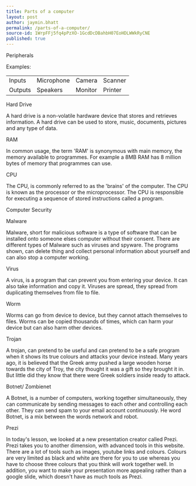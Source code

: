 ```yaml
---
title: Parts of a computer
layout: post
author: jaymin.bhatt
permalink: /parts-of-a-computer/
source-id: 1WrpFFj5fq4pPzXO-1GcdDcDBahbH07EoHDLWWkRyCNE
published: true
---
```

Peripherals 

Examples: 

<table>
  <tr>
    <td>Inputs</td>
    <td>Microphone </td>
    <td>Camera</td>
    <td>Scanner</td>
  </tr>
  <tr>
    <td>Outputs</td>
    <td>Speakers</td>
    <td>Monitor</td>
    <td>Printer </td>
  </tr>
</table>


Hard Drive

A hard drive is a non-volatile hardware device that stores and retrieves information. A hard drive can be used to store, music, documents, pictures and any type of data. 

RAM 

In common usage, the term 'RAM' is synonymous  with main memory, the memory available to programmes. For example a 8MB RAM has 8 million bytes of memory that programmes can use.

CPU

The CPU, is commonly referred to as the 'brains' of the computer. The CPU is known as the processor or the microprocessor. The CPU is responsible for executing a sequence of stored instructions called a program.    

Computer Security 

Malware 

Malware, short for malicious software is a type of software that can be installed onto someone elses computer without their consent. There are different types of Malware such as viruses and spyware. The programs shown, can delete thing and collect personal information about yourself and can also stop a computer working. 

Virus 

A virus, is a program that can prevent you from entering your device. It can also take information and copy it. Viruses are spread, they spread from duplicating themselves from file to file.

Worm 

Worms can go from device to device, but they cannot attach themselves to files. Worms can be copied thousands of times, which can harm your device but can also harm other devices.

Trojan

A trojan, can pretend to be useful and can pretend to be a safe program when it shows its true colours and attacks your device instead. Many years ago, it is believed that the Greek army pushed a large wooden horse towards the city of Troy, the city thought it was a gift so they brought it in. But little  did they know that there were Greek soldiers inside ready to attack.

Botnet/ Zombienet 

A Botnet, is a number of computers, working together simultaneously, they can communicate by sending messages to each other and controlling each other. They can send spam to your email account continuously. He word Botnet, is a mix between the words network and robot.

Prezi

In today's lesson, we looked at a new presentation creator called Prezi. Prezi takes you to another dimension, with advanced tools in this website. There are a lot of tools such as images, youtube links and colours. Colours are very limited as black and white are there for you to use whereas you have to choose three colours that you think will work together well. In addition, you want to make your presentation more appealing rather than a google slide, which doesn't have as much tools as Prezi.

